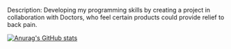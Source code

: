 Description: Developing my programming skills by creating a project in collaboration with Doctors, who feel certain products could provide relief to back pain.

[![Anurag's GitHub stats](https://github-readme-stats.vercel.app/api?username=dconley1212)](https://github.com/dconley1212/github-readme-stats)
